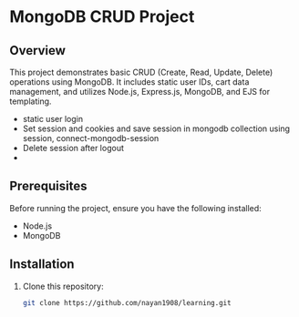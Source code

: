 # MongoDB CRUD Project

## Overview
This project demonstrates basic CRUD (Create, Read, Update, Delete) operations using MongoDB. It includes static user IDs, cart data management, and utilizes Node.js, Express.js, MongoDB, and EJS for templating.

- static user login
- Set session and cookies and save session in mongodb collection using session, connect-mongodb-session
- Delete session after logout
- 
## Prerequisites
Before running the project, ensure you have the following installed:
- Node.js
- MongoDB

## Installation
1. Clone this repository:
   ```bash
   git clone https://github.com/nayan1908/learning.git

